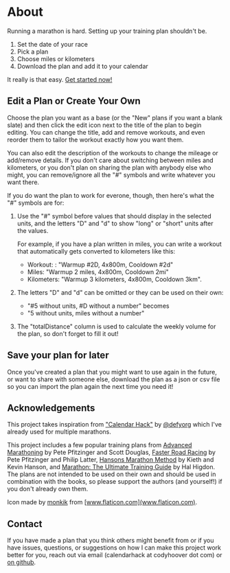 # About

Running a marathon is hard. Setting up your training plan shouldn't be.

1. Set the date of your race
2. Pick a plan
3. Choose miles or kilometers
4. Download the plan and add it to your calendar

It really is that easy. [Get started now!](https://www.codyhoover.com/calendar-hack)

## Edit a Plan or Create Your Own

Choose the plan you want as a base (or the "New" plans if you want a blank slate) and then click the edit icon next to the title of the plan to begin editing. You can change the title, add and remove workouts, and even reorder them to tailor the workout exactly how you want them.

You can also edit the description of the workouts to change the mileage or add/remove details. If you don't care about switching between miles and kilometers, or you don't plan on sharing the plan with anybody else who might, you can remove/ignore all the "#" symbols and write whatever you want there.

If you do want the plan to work for everone, though, then here's what the "#" symbols are for:

1. Use the "#" symbol before values that should display in the selected units, and the letters "D" and "d" to show "long" or "short" units after the values.

   For example, if you have a plan written in miles, you can write a workout that automatically gets converted to kilometers like this:
    * Workout: : "Warmup #2D, 4x800m, Cooldown #2d"
    * Miles: "Warmup 2 miles, 4x800m, Cooldown 2mi"
    * Kilometers: "Warmup 3 kilometers, 4x800m, Cooldown 3km".


2. The letters "D" and "d" can be omitted or they can be used on their own:
    * "#5 without units, #D without a number" becomes
    * "5 without units, miles without a number"


3. The "totalDistance" column is used to calculate the weekly volume for the plan, so don't forget to fill it out!

## Save your plan for later

Once you've created a plan that you might want to use again in the future, or want to share with someone else, download the plan as a json or csv file so you can import the plan again the next time you need it!

## Acknowledgements

This project takes inspiration from ["Calendar Hack"](https://defy.org/hacks/calendarhack/about/) by [@defyorg](https://twitter.com/defyorg) which I've already used for multiple marathons.

This project includes a few popular training plans from [Advanced Marathoning](http://www.amazon.com/Advanced-Marathoning-Edition-Pete-Pfitzinger/dp/0736074600) by Pete Pfitzinger and Scott Douglas, [Faster Road Racing](https://www.amazon.com/Faster-Road-Racing-Half-Marathon/dp/1450470459) by Pete Pfitzinger and Philip Latter, [Hansons Marathon Method](https://hansons-running.com/collections/hansons-swag/products/hansons-method-hansons-method-mara%22) by Kieth and Kevin Hanson, and [Marathon: The Ultimate Training Guide](http://www.amazon.com/Marathon-Ultimate-Training-Programs-Marathons/dp/1609612248) by Hal Higdon. The plans are not intended to be used on their own and should be used in combination with the books, so please support the authors (and yourself!) if you don't already own them.

Icon made by [monkik](https://www.flaticon.com/authors/monkik) from [www.flaticon.com](www.flaticon.com).

## Contact

If you have made a plan that you think others might benefit from or if you have issues, questions, or suggestions on how I can make this project work better for you, reach out via email (calendarhack at codyhoover dot com) or [on github](https://github.com/hoovercj/calendar-hack/issues).